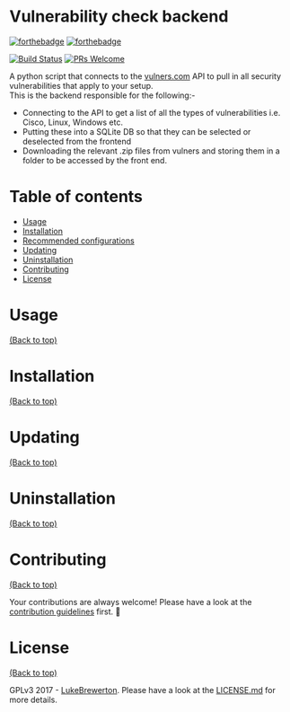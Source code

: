 # Vulnerability check backend

[![forthebadge](http://forthebadge.com/images/badges/made-with-python.svg)](http://forthebadge.com)
[![forthebadge](http://forthebadge.com/images/badges/built-with-love.svg)](http://forthebadge.com)

[![Build Status](https://travis-ci.org/lukebrewerton/vuln_backend.svg?branch=master)](https://travis-ci.org/lukebrewerton/vuln_backend)
[![PRs Welcome](https://img.shields.io/badge/PRs-welcome-brightgreen.svg?style=shields)](http://makeapullrequest.com)

A python script that connects to the [vulners.com](https://gist.github.com/athityakumar/1bd5e9e24cd2a1891565573a893993eb) API to pull in all security vulnerabilities that apply to your setup.
\
This is the backend responsible for the following:-

- Connecting to the API to get a list of all the types of vulnerabilities i.e. Cisco, Linux, Windows etc.
- Putting these into a SQLite DB so that they can be selected or deselected from the frontend
- Downloading the relevant .zip files from vulners and storing them in a folder to be accessed by the front end.



# Table of contents

- [Usage](#usage)
- [Installation](#installation)
- [Recommended configurations](#recommended-configurations)
- [Updating](#updating)
- [Uninstallation](#uninstallation)
- [Contributing](#contributing)
- [License](#license)

# Usage

[(Back to top)](#table-of-contents)



# Installation

[(Back to top)](#table-of-contents)



# Updating

[(Back to top)](#table-of-contents)



# Uninstallation

[(Back to top)](#table-of-contents)



# Contributing

[(Back to top)](#table-of-contents)

Your contributions are always welcome! Please have a look at the [contribution guidelines](CONTRIBUTING.md) first. :tada:

# License

[(Back to top)](#table-of-contents)


GPLv3 2017 - [LukeBrewerton](https://github.com/lukebrewerton/). Please have a look at the [LICENSE.md](LICENSE.md) for more details.
